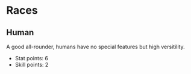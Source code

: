 # Races

## Human

A good all-rounder, humans have no special features but high versitility.

- Stat points: 6
- Skill points: 2
